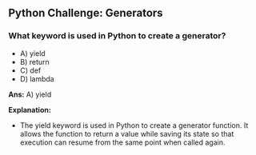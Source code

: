 ## Python Challenge: Generators

### What keyword is used in Python to create a generator?
- A) yield
- B) return
- C) def
- D) lambda

**Ans:** A) yield

**Explanation:**
- The yield keyword is used in Python to create a generator function. It allows the function to return a value while saving its state so that execution can resume from the same point when called again. 